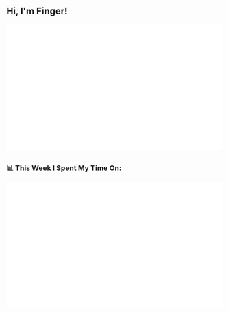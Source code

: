 <h2> Hi, I'm Finger!</h2>

<img align="right" src="https://raw.githubusercontent.com/spianmo/github-stats/master/generated/overview.svg#gh-light-mode-only">

<!-- <img align="right" height="160em" src="https://github-readme-stats-eight-theta.vercel.app/api/top-langs/?username=spianmo&layout=compact&langs_count=8&theme=algolia"/>	 -->
	
```go
package main

type Me struct {
	Name   string
	Job    string
	Code   string
	Skills string
}

func main() {
	me := &Me{
		Name:   "Finger",
		Job:    "Client-side Engineer",
		Code:   "Java and C++ and Others",
		Skills: "Android Security NLP ^o^",
	}
	_ = me
}
```


<h3>📊 This Week I Spent My Time On:</h3>
<img align='right' src="https://raw.githubusercontent.com/spianmo/github-stats/master/generated/languages.svg#gh-light-mode-only">

<!--START_SECTION:waka-->

```text
Kotlin                 8 hrs 14 mins   ██████▒░░░░░░░░░░░░░░░░░░   25.48 %
C++                    6 hrs 35 mins   █████░░░░░░░░░░░░░░░░░░░░   20.36 %
CMake                  4 hrs 28 mins   ███▒░░░░░░░░░░░░░░░░░░░░░   13.83 %
Java                   4 hrs 5 mins    ███░░░░░░░░░░░░░░░░░░░░░░   12.65 %
Groovy                 1 hr 53 mins    █▒░░░░░░░░░░░░░░░░░░░░░░░   05.85 %
```

<!--END_SECTION:waka-->

